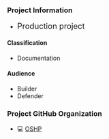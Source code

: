 ### Project Information

* <i class="fas fa-city fa-3x" style="color:#800080"></i> <span style="font-size: 1.3em;">Production project</span>

#### Classification

* <i class="fas fa-file-alt fa-2x" style="color:#233e81;"></i> Documentation

#### Audience

* <i class="fas fa-toolbox fa-2x" style="color:#233e81;"></i> Builder
* <i class="fas fa-shield-alt fa-2x" style="color:#233e81;"></i> Defender

### Project GitHub Organization

* 💻 [OSHP](https://github.com/oshp/)
